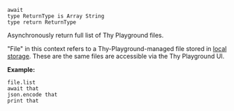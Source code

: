 ```thy
await
type ReturnType is Array String
type return ReturnType
```

Asynchronously return full list of Thy Playground files.

"File" in this context refers to a Thy-Playground-managed file
stored in [local storage](https://developer.mozilla.org/en-US/docs/Web/API/Window/localStorage).
These are the same files are accessible via the Thy Playground UI.

**Example:**

```thy
file.list
await that
json.encode that
print that
```
